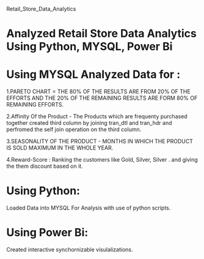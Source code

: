 Retail_Store_Data_Analytics 

# Analyzed Retail Store Data Analytics Using Python, MYSQL, Power Bi 

# Using MYSQL Analyzed Data for : 
1.PARETO CHART = THE 80% OF THE RESULTS ARE FROM 20% OF THE EFFORTS AND THE 20% OF THE REMAINING 
RESULTS ARE FORM 80% OF REMAINING EFFORTS.

2.Affinity Of the Product - The Products which are frequenty purchased together created third
  column by joining tran_dtl and tran_hdr and perfromed the self join operation on the third column.
  
3.SEASONALITY OF THE PRODUCT - MONTHS IN WHICH THE PRODUCT IS SOLD MAXIMUM IN THE WHOLE YEAR.

4.Reward-Score : Ranking the customers like Gold, Silver, Silver . and giving the them 
  discount based on it.

# Using Python: 
Loaded Data into MYSQL For Analysis with use of python scripts.

# Using Power Bi:
Created interactive synchornizable visulalizations.


